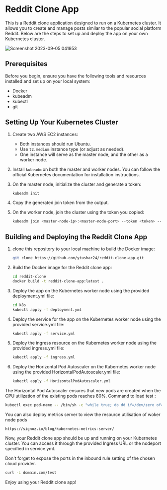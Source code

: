 # Reddit Clone App

This is a Reddit clone application designed to run on a Kubernetes cluster. It allows you to create and manage posts similar to the popular social platform Reddit. Below are the steps to set up and deploy the app on your own Kubernetes cluster.

![Screenshot 2023-09-05 041953](https://github.com/ytushar24/reddit-clone-app/assets/94834234/b5a0a708-b3ae-4fa7-b267-81a9ecfc16b1)

## Prerequisites

Before you begin, ensure you have the following tools and resources installed and set up on your local system:

- Docker
- kubeadm
- kubectl
- git

## Setting Up Your Kubernetes Cluster

1. Create two AWS EC2 instances:
   - Both instances should run Ubuntu.
   - Use `t2.medium` instance type (or adjust as needed).
   - One instance will serve as the master node, and the other as a worker node.

2. Install `kubeadm` on both the master and worker nodes. You can follow the official Kubernetes documentation for installation instructions.

3. On the master node, initialize the cluster and generate a token:
   ```bash
   kubeadm init
   ```
4. Copy the generated join token from the output.
   
5. On the worker node, join the cluster using the token you copied:
   ```bash
   kubeadm join <master-node-ip>:<master-node-port> --token <token> --discovery-token-ca-cert-hash <hash>
   ```
## Building and Deploying the Reddit Clone App

1. clone this repository to your local machine to build the Docker image:
   ```bash
   git clone https://github.com/ytushar24/reddit-clone-app.git
   ```
2. Build the Docker image for the Reddit clone app:
   ```bash
   cd reddit-clone
   docker build -t reddit-clone-app:latest .
   ```
3. Deploy the app on the Kubernetes worker node using the provided deployment.yml file:
   ```bash
   cd k8s
   kubectl apply -f deployment.yml
   ```
4. Deploy the service for the app on the Kubernetes worker node using the provided service.yml file:
   ```bash
   kubectl apply -f service.yml
   ```
5. Deploy the ingress resource on the Kubernetes worker node using the provided ingress.yml file:
   ```bash
   kubectl apply -f ingress.yml
   ```
6. Deploy the Horizontal Pod Autoscaler on the Kubernetes worker node using the provided HorizontalPodAutoscaler.yml file:
   ```bash
   kubectl apply -f HorizontalPodAutoscaler.yml
   ```
The Horizontal Pod Autoscaler ensures that new pods are created when the CPU utilization of the existing pods reaches 80%.
Command to load test :
```bash
kubectl exec pod-name -- /bin/sh -c "while true; do dd if=/dev/zero of=/dev/null; done" &
```
You can also deploy metrics server to view the resource utilisation of woker node pods
```
https://signoz.io/blog/kubernetes-metrics-server/
```

Now, your Reddit clone app should be up and running on your Kubernetes cluster. You can access it through the provided Ingress URL or the nodeport specified in service.yml.

Don't forget to expose the ports in the inbound rule setting of the chosen cloud provider.


```bash
curl -L domain.com/test
```

Enjoy using your Reddit clone app!



   

